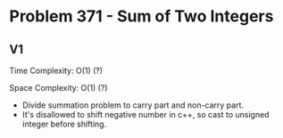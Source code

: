 # Problem 371 - Sum of Two Integers

## V1

Time Complexity: O(1) (?)

Space Complexity: O(1) (?)

- Divide summation problem to carry part and non-carry part.
- It's disallowed to shift negative number in c++, so cast to unsigned integer before shifting.
